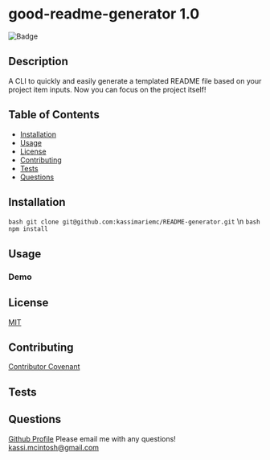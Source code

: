 
  # good-readme-generator 1.0
  ![Badge](https://img.shields.io/badge/license-MIT-green)

  ## Description

  A CLI to quickly and easily generate a templated README file based on your project item inputs. Now you can focus on the project itself!

  ## Table of Contents

  * [Installation](#installation)
  * [Usage](#usage)
  * [License](#license)
  * [Contributing](#contributing)
  * [Tests](#tests)
  * [Questions](#questions)
  
  ## Installation

  ```bash git clone git@github.com:kassimariemc/README-generator.git``` \n ```bash npm install```

  ## Usage

  ### Demo

  ## License

  [MIT](https://choosealicense.com/licenses/MIT/)
  
  ## Contributing

  [Contributor Covenant](https://www.contributor-covenant.org/version/2/0/code_of_conduct/code_of_conduct.md)

  ## Tests

  

  ## Questions

  [Github Profile](https://github.com/kassimariemc)
  Please email me with any questions! <kassi.mcintosh@gmail.com>

